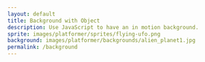 ```yaml
---
layout: default
title: Background with Object
description: Use JavaScript to have an in motion background.
sprite: images/platformer/sprites/flying-ufo.png
background: images/platformer/backgrounds/alien_planet1.jpg
permalink: /background
---
```


<!-- Canvas element that will serve as the game world display area -->
<canvas id="world"></canvas>

<script>
  // Get canvas element and 2D rendering context for drawing
  const canvas = document.getElementById("world");
  const ctx = canvas.getContext('2d');
  
  // Create Image objects for background and sprite graphics
  const backgroundImg = new Image();
  const spriteImg = new Image();
  
  // Jekyll assignment of Images - uses Jekyll template variables from front matter
  backgroundImg.src = '{{page.background}}';
  spriteImg.src = '{{page.sprite}}';

  // Track how many images have finished loading (need both before starting game)
  let imagesLoaded = 0;
  
  // Event handler for when background image finishes loading
  backgroundImg.onload = function() {
    imagesLoaded++;
    startGameWorld();
  };
  
  // Event handler for when sprite image finishes loading
  spriteImg.onload = function() {
    imagesLoaded++;
    startGameWorld();
  };
  /* This block starts the game
   * It checks for all images being loaded before starting
  */
  // Function that initializes the game world once all images are loaded
  function startGameWorld() {
    // Don't start until both images are loaded
    if (imagesLoaded < 2) return;

    // Base class for all game objects (background, player, etc.)
    class GameObject {
      constructor(image, width, height, x = 0, y = 0, speedRatio = 0) {
        this.image = image;           // Image to draw for this object
        this.width = width;           // Width to draw the image
        this.height = height;         // Height to draw the image
        this.x = x;                   // X position on canvas
        this.y = y;                   // Y position on canvas
        this.speedRatio = speedRatio; // Speed multiplier relative to game speed
        this.speed = GameWorld.gameSpeed * this.speedRatio; // Actual movement speed
      }
      
      // Update method to be overridden by subclasses for object-specific logic
      update() {}
      
      // Draw the object on the canvas at its current position
      draw(ctx) {
        ctx.drawImage(this.image, this.x, this.y, this.width, this.height);
      }
    }

    // Background class that creates a scrolling background effect
    class Background extends GameObject {
      constructor(image, gameWorld) {
        // Fill entire canvas with background, slow speed ratio for parallax effect
        super(image, gameWorld.width, gameWorld.height, 0, 0, 0.1);
      }
      
      // Move background left and wrap around when it goes off screen
      update() {
        this.x = (this.x - this.speed) % this.width;
      }
      
      // Draw two copies of background side by side for seamless scrolling
      draw(ctx) {
        ctx.drawImage(this.image, this.x, this.y, this.width, this.height);
        ctx.drawImage(this.image, this.x + this.width, this.y, this.width, this.height);
      }
    }

    // Player class that represents the main character/sprite
    class Player extends GameObject {
      constructor(image, gameWorld) {
        // Scale sprite to half its natural size
        const width = image.naturalWidth / 2;
        const height = image.naturalHeight / 2;
        
        // Center the player on the screen
        const x = (gameWorld.width - width) / 2;
        const y = (gameWorld.height - height) / 2;
        
        // No speed ratio - player doesn't move horizontally
        super(image, width, height, x, y);
        
        this.baseY = y;    // Store original Y position for floating animation
        this.frame = 0;    // Animation frame counter
      }
      
      // Create floating/bobbing animation using sine wave
      update() {
        // Oscillate up and down around base position
        this.y = this.baseY + Math.sin(this.frame * 0.05) * 20;
        this.frame++; // Increment frame for continuous animation
      }
    }

    // Main game world class that manages the entire game
    class GameWorld {
      static gameSpeed = 5; // Global game speed setting
      
      constructor(backgroundImg, spriteImg) {
        // Get canvas and context references
        this.canvas = document.getElementById("world");
        this.ctx = this.canvas.getContext('2d');
        
        // Set canvas size to full window dimensions
        this.width = window.innerWidth;
        this.height = window.innerHeight;
        this.canvas.width = this.width;
        this.canvas.height = this.height;
        
        // Style canvas to fill viewport and position absolutely
        this.canvas.style.width = `${this.width}px`;
        this.canvas.style.height = `${this.height}px`;
        this.canvas.style.position = 'absolute';
        this.canvas.style.left = `0px`;
        this.canvas.style.top = `${(window.innerHeight - this.height) / 2}px`;

        // Create array of all game objects (background first, then player)
        this.objects = [
         new Background(backgroundImg, this), // Background renders first (behind player)
         new Player(spriteImg, this)          // Player renders second (in front of background)
        ];
      }
      
      // Main game loop that runs every frame
      gameLoop() {
        // Clear the entire canvas for fresh drawing
        this.ctx.clearRect(0, 0, this.width, this.height);
        
        // Update and draw each game object
        for (const obj of this.objects) {
          obj.update();        // Update object state/position
          obj.draw(this.ctx);  // Draw object on canvas
        }
        
        // Schedule next frame using browser's animation timing
        requestAnimationFrame(this.gameLoop.bind(this));
      }
      
      // Start the game by beginning the game loop
      start() {
        this.gameLoop();
      }
    }

    // Create new game world instance with loaded images and start the game
    const world = new GameWorld(backgroundImg, spriteImg);
    world.start();
  }
</script>